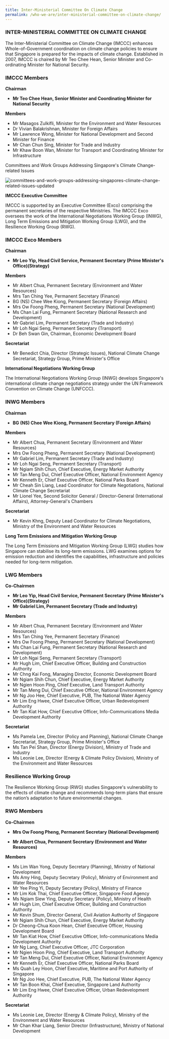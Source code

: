 ```yaml
---
title: Inter-Ministerial Committee On Climate Change
permalink: /who-we-are/inter-ministerial-committee-on-climate-change/
---
```


### INTER-MINISTERIAL COMMITTEE ON CLIMATE CHANGE

The Inter-Ministerial Committee on Climate Change (IMCCC) enhances Whole-of-Government coordination on climate change policies to ensure that Singapore is prepared for the impacts of climate change. Established in 2007, IMCCC is chaired by Mr Teo Chee Hean, Senior Minister and Co-ordinating Minister for National Security.

### IMCCC Members

**Chairman**

* **Mr Teo Chee Hean, Senior Minister and Coordinating Minister for National Security**

**Members**

* Mr Masagos Zulkifli, Minister for the Environment and Water Resources
* Dr Vivian Balakrishnan, Minister for Foreign Affairs
* Mr Lawrence Wong, Minister for National Development and Second Minister for Finance
* Mr Chan Chun Sing, Minister for Trade and Industry
* Mr Khaw Boon Wan, Minister for Transport and Coordinating Minister for Infrastructure

Committees and Work Groups Addressing Singapore's Climate Change-related Issues

![committees-and-work-groups-addressing-singapores-climate-change-related-issues-updated](https://www.nccs.gov.sg/images/default-source/default-album/committees-and-work-groups-addressing-singapores-climate-change-related-issues-updated.jpg?sfvrsn=dcab085d_0  "committees-and-work-groups-addressing-singapores-climate-change-related-issues-updated")

**IMCCC Executive Committee**

IMCCC is supported by an Executive Committee (Exco) comprising the permanent secretaries of the respective Ministries. The IMCCC Exco oversees the work of the International Negotiations Working Group (INWG), Long Term Emissions and Mitigation Working Group (LWG), and the Resilience Working Group (RWG).

### IMCCC Exco Members

**Chairman**

* **Mr Leo Yip, Head Civil Service, Permanent Secretary (Prime Minister's Office)(Strategy)**

**Members**

* Mr Albert Chua, Permanent Secretary (Environment and Water Resources)
* Mrs Tan Ching Yee, Permanent Secretary (Finance)
* BG (NS) Chee Wee Kiong, Permanent Secretary (Foreign Affairs)
* Mrs Ow Foong Pheng, Permanent Secretary (National Development)
* Ms Chan Lai Fung, Permanent Secretary (National Research and Development)
* Mr Gabriel Lim, Permanent Secretary (Trade and Industry)
* Mr Loh Ngai Seng, Permanent Secretary (Transport)
* Dr Beh Swan Gin, Chairman, Economic Development Board

**Secretariat**

* Mr Benedict Chia, Director (Strategic Issues), National Climate Change Secretariat, Strategy Group, Prime Minister's Office

**International Negotiations Working Group**

The International Negotiations Working Group (INWG) develops Singapore's international climate change negotiations strategy under the UN Framework Convention on Climate Change (UNFCCC).

### INWG Members

**Chairman**

* **BG (NS) Chee Wee Kiong, Permanent Secretary (Foreign Affairs)**

**Members**

* Mr Albert Chua, Permanent Secretary (Environment and Water Resources)
* Mrs Ow Foong Pheng, Permanent Secretary (National Development)
* Mr Gabriel Lim, Permanent Secretary (Trade and Industry)
* Mr Loh Ngai Seng, Permanent Secretary (Transport)
* Mr Ngiam Shih Chun, Chief Executive, Energy Market Authority
* Mr Tan Meng Dui, Chief Executive Officer, National Environment Agency
* Mr Kenneth Er, Chief Executive Officer, National Parks Board
* Mr Cheah Sin Liang, Lead Coordinator for Climate Negotiations, National Climate Change Secretariat
* Mr Lionel Yee, Second Solicitor General / Director-General (International Affairs), Attorney-General's Chambers

**Secretariat**

* Mr Kevin Khng, Deputy Lead Coordinator for Climate Negotiations, Ministry of the Environment and Water Resources

**Long Term Emissions and Mitigation Working Group**

The Long Term Emissions and Mitigation Working Group (LWG) studies how Singapore can stabilise its long-term emissions. LWG examines options for emission reduction and identifies the capabilities, infrastructure and policies needed for long-term mitigation.

### LWG Members

**Co-Chairmen**

* **Mr Leo Yip, Head Civil Service, Permanent Secretary (Prime Minister's Office)(Strategy)**  
* **Mr Gabriel Lim, Permanent Secretary (Trade and Industry)**

**Members**

* Mr Albert Chua, Permanent Secretary (Environment and Water Resources)
* Mrs Tan Ching Yee, Permanent Secretary (Finance)
* Mrs Ow Foong Pheng, Permanent Secretary (National Development)
* Ms Chan Lai Fung, Permanent Secretary (National Research and Development)
* Mr Loh Ngai Seng, Permanent Secretary (Transport)
* Mr Hugh Lim, Chief Executive Officer, Building and Construction Authority
* Mr Chng Kai Fong, Managing Director, Economic Development Board
* Mr Ngiam Shih Chun, Chief Executive, Energy Market Authority
* Mr Ngien Hoon Ping, Chief Executive, Land Transport Authority
* Mr Tan Meng Dui, Chief Executive Officer, National Environment Agency
* Mr Ng Joo Hee, Chief Executive, PUB, The National Water Agency 
* Mr Lim Eng Hwee, Chief Executive Officer, Urban Redevelopment Authority
* Mr Tan Kiat How, Chief Executive Officer, Info-Communications Media Development Authority

**Secretariat**

* Ms Pamela Lee, Director (Policy and Planning), National Climate Change Secretariat, Strategy Group, Prime Minister's Office
* Ms Tan Pei Shan, Director (Energy Division), Ministry of Trade and Industry
* Ms Leonie Lee, Director (Energy & Climate Policy Division), Ministry of the Environment and Water Resources

### Resilience Working Group

The Resilience Working Group (RWG) studies Singapore's vulnerability to the effects of climate change and recommends long-term plans that ensure the nation’s adaptation to future environmental changes.

### RWG Members

**Co-Chairmen** 

* **Mrs Ow Foong Pheng, Permanent Secretary (National Development)**

* **Mr Albert Chua, Permanent Secretary (Environment and Water Resources)**

**Members**

* Ms Lim Wan Yong, Deputy Secretary (Planning), Ministry of National Development
* Ms Amy Hing, Deputy Secretary (Policy), Ministry of Environment and Water Resources
* Mr Yee Ping Yi, Deputy Secretary (Policy), Ministry of Finance
* Mr Lim Kok Thai, Chief Executive Officer, Singapore Food Agency
* Ms Ngiam Siew Ying, Deputy Secretary (Policy), Ministry of Health
* Mr Hugh Lim, Chief Executive Officer, Building and Construction Authority
* Mr Kevin Shum, Director General, Civil Aviation Authority of Singapore
* Mr Ngiam Shih Chun, Chief Executive, Energy Market Authority
* Dr Cheong-Chua Koon Hean, Chief Executive Officer, Housing Development Board
* Mr Tan Kiat How, Chief Executive Officer, Info-communications Media Development Authority
* Mr Ng Lang, Chief Executive Officer, JTC Corporation
* Mr Ngien Hoon Ping, Chief Executive, Land Transport Authority
* Mr Tan Meng Dui, Chief Executive Officer, National Environment Agency
* Mr Kenneth Er, Chief Executive Officer, National Parks Board
* Ms Quah Ley Hoon, Chief Executive, Maritime and Port Authority of Singapore
* Mr Ng Joo Hee, Chief Executive, PUB, The National Water Agency
* Mr Tan Boon Khai, Chief Executive, Singapore Land Authority
* Mr Lim Eng Hwee, Chief Executive Officer, Urban Redevelopment Authority

**Secretariat**

* Ms Leonie Lee, Director (Energy & Climate Policy), Ministry of the Environment and Water Resources
* Mr Chan Khar Liang, Senior Director (Infrastructure), Ministry of National Development







